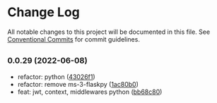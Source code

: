 # Change Log

All notable changes to this project will be documented in this file.
See [Conventional Commits](https://conventionalcommits.org) for commit guidelines.

## <small>0.0.29 (2022-06-08)</small>

* refactor: python ([43026f1](https://github.com/gmahechas/erp/commit/43026f1))
* refactor: remove ms-3-flaskpy ([1ac80b0](https://github.com/gmahechas/erp/commit/1ac80b0))
* feat: jwt, context, middlewares python ([bb68c80](https://github.com/gmahechas/erp/commit/bb68c80))
